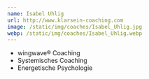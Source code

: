 ```yaml
---
name: Isabel Uhlig
url: http://www.klarsein-coaching.com
image: /static/img/coaches/Isabel_Uhlig.jpg
webp: /static/img/coaches/Isabel_Uhlig.webp
---
```


<ul><li>wingwave® Coaching</li><li>Systemisches Coaching</li><li>Energetische Psychologie&nbsp;</li></ul>